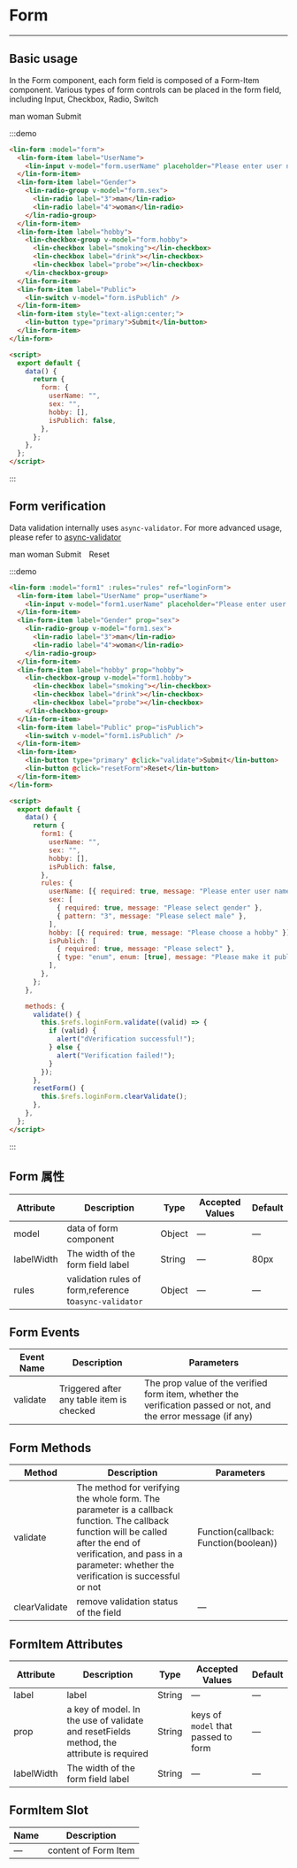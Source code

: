 <script>
export default {
  data() {
    return {
      form: {
        userName: "",
        sex: "",
        hobby: [],
        isPublich: false
      },
      form1: {
        userName: "",
        sex: "",
        hobby: [],
        isPublich: false
      },
      rules: {
        userName: [{ required: true, message: "Please enter user name" }],
        sex: [
          { required: true, message: "Please select gender" },
          { pattern: "3", message: "Please select male" }
        ],
        hobby: [{ required: true, message: "Please choose a hobby" }],
        isPublich: [
          { required: true, message: "Please select" },
          { type: "enum", enum: [true], message: "Please make it public" }
        ]
      }
    };
  },
  methods: {
    validate() {
      this.$refs.loginForm.validate(valid => {
        if (valid) {
          alert("dVerification successful!");
        } else {
          alert("Verification failed!");
        }
      });
    },
    resetForm() {
      this.$refs.loginForm.clearValidate();
    },
  }
};
</script>

# Form

---

## Basic usage

In the Form component, each form field is composed of a Form-Item component. Various types of form controls can be placed in the form field, including Input, Checkbox, Radio, Switch

<div class='demo-block'>
     <lin-form :model="form">
      <lin-form-item label="UserName">
        <lin-input v-model="form.userName" placeholder="Please enter user name" />
      </lin-form-item>
      <lin-form-item label="Gender">
        <lin-radio-group v-model="form.sex">
          <lin-radio label="3">man</lin-radio>
          <lin-radio label="4">woman</lin-radio>
        </lin-radio-group>
      </lin-form-item>
      <lin-form-item label="hobby">
        <lin-checkbox-group v-model="form.hobby">
          <lin-checkbox label="smoking"></lin-checkbox>
          <lin-checkbox label="drink"></lin-checkbox>
          <lin-checkbox label="probe"></lin-checkbox>
        </lin-checkbox-group>
      </lin-form-item>
      <lin-form-item label="Public">
        <lin-switch v-model="form.sPublich" />
      </lin-form-item>
      <lin-form-item style='text-align:center;'>
        <lin-button type="primary">Submit</lin-button>
      </lin-form-item>
    </lin-form>
</div>

:::demo

```html
<lin-form :model="form">
  <lin-form-item label="UserName">
    <lin-input v-model="form.userName" placeholder="Please enter user name" />
  </lin-form-item>
  <lin-form-item label="Gender">
    <lin-radio-group v-model="form.sex">
      <lin-radio label="3">man</lin-radio>
      <lin-radio label="4">woman</lin-radio>
    </lin-radio-group>
  </lin-form-item>
  <lin-form-item label="hobby">
    <lin-checkbox-group v-model="form.hobby">
      <lin-checkbox label="smoking"></lin-checkbox>
      <lin-checkbox label="drink"></lin-checkbox>
      <lin-checkbox label="probe"></lin-checkbox>
    </lin-checkbox-group>
  </lin-form-item>
  <lin-form-item label="Public">
    <lin-switch v-model="form.isPublich" />
  </lin-form-item>
  <lin-form-item style="text-align:center;">
    <lin-button type="primary">Submit</lin-button>
  </lin-form-item>
</lin-form>

<script>
  export default {
    data() {
      return {
        form: {
          userName: "",
          sex: "",
          hobby: [],
          isPublich: false,
        },
      };
    },
  };
</script>
```

:::

## Form verification

Data validation internally uses `async-validator`. For more advanced usage, please refer to [async-validator](https://github.com/yiminghe/async-validator)

<div class='demo-block'>
  <lin-form :model="form1" :rules="rules" ref="loginForm">
      <lin-form-item label="UserName" prop="userName">
        <lin-input v-model="form1.userName" placeholder="Please enter user name" />
      </lin-form-item>
      <lin-form-item label="Gender" prop="sex">
        <lin-radio-group v-model="form1.sex">
          <lin-radio label="3">man</lin-radio>
          <lin-radio label="4">woman</lin-radio>
        </lin-radio-group>
      </lin-form-item>
      <lin-form-item label="hobby" prop="hobby">
        <lin-checkbox-group v-model="form1.hobby">
          <lin-checkbox label="smoking"></lin-checkbox>
          <lin-checkbox label="drink"></lin-checkbox>
          <lin-checkbox label="probe"></lin-checkbox>
        </lin-checkbox-group>
      </lin-form-item>
      <lin-form-item label="Public" prop="isPublich">
        <lin-switch v-model="form1.isPublich" />
      </lin-form-item>
      <lin-form-item>
        <lin-button type="primary" @click="validate">Submit</lin-button>
        <lin-button style="margin-left:10px" @click="resetForm">Reset</lin-button>
      </lin-form-item>
    </lin-form>
</div>

:::demo

```html
<lin-form :model="form1" :rules="rules" ref="loginForm">
  <lin-form-item label="UserName" prop="userName">
    <lin-input v-model="form1.userName" placeholder="Please enter user name" />
  </lin-form-item>
  <lin-form-item label="Gender" prop="sex">
    <lin-radio-group v-model="form1.sex">
      <lin-radio label="3">man</lin-radio>
      <lin-radio label="4">woman</lin-radio>
    </lin-radio-group>
  </lin-form-item>
  <lin-form-item label="hobby" prop="hobby">
    <lin-checkbox-group v-model="form1.hobby">
      <lin-checkbox label="smoking"></lin-checkbox>
      <lin-checkbox label="drink"></lin-checkbox>
      <lin-checkbox label="probe"></lin-checkbox>
    </lin-checkbox-group>
  </lin-form-item>
  <lin-form-item label="Public" prop="isPublich">
    <lin-switch v-model="form1.isPublich" />
  </lin-form-item>
  <lin-form-item>
    <lin-button type="primary" @click="validate">Submit</lin-button>
    <lin-button @click="resetForm">Reset</lin-button>
  </lin-form-item>
</lin-form>

<script>
  export default {
    data() {
      return {
        form1: {
          userName: "",
          sex: "",
          hobby: [],
          isPublich: false,
        },
        rules: {
          userName: [{ required: true, message: "Please enter user name" }],
          sex: [
            { required: true, message: "Please select gender" },
            { pattern: "3", message: "Please select male" },
          ],
          hobby: [{ required: true, message: "Please choose a hobby" }],
          isPublich: [
            { required: true, message: "Please select" },
            { type: "enum", enum: [true], message: "Please make it public" },
          ],
        },
      };
    },

    methods: {
      validate() {
        this.$refs.loginForm.validate((valid) => {
          if (valid) {
            alert("dVerification successful!");
          } else {
            alert("Verification failed!");
          }
        });
      },
      resetForm() {
        this.$refs.loginForm.clearValidate();
      },
    },
  };
</script>
```

:::

## Form 属性

| Attribute  | Description                                            | Type   | Accepted Values | Default |
| ---------- | ------------------------------------------------------ | ------ | --------------- | ------- |
| model      | data of form component                                 | Object | —               | —       |
| labelWidth | The width of the form field label                      | String | —               | 80px    |
| rules      | validation rules of form,reference to`async-validator` | Object | —               | —       |

## Form Events

| Event Name | Description                               | Parameters                                                                                                       |
| ---------- | ----------------------------------------- | ---------------------------------------------------------------------------------------------------------------- |
| validate   | Triggered after any table item is checked | The prop value of the verified form item, whether the verification passed or not, and the error message (if any) |

## Form Methods

| Method        | Description                                                                                                                                                                                                               | Parameters                            |
| ------------- | ------------------------------------------------------------------------------------------------------------------------------------------------------------------------------------------------------------------------- | ------------------------------------- |
| validate      | The method for verifying the whole form. The parameter is a callback function. The callback function will be called after the end of verification, and pass in a parameter: whether the verification is successful or not | Function(callback: Function(boolean)) |
| clearValidate | remove validation status of the field                                                                                                                                                                                     | —                                     |

## FormItem Attributes

| Attribute  | Description                                                                              | Type   | Accepted Values                     | Default |
| ---------- | ---------------------------------------------------------------------------------------- | ------ | ----------------------------------- | ------- |
| label      | label                                                                                    | String | —                                   | —       |
| prop       | a key of model. In the use of validate and resetFields method, the attribute is required | String | keys of `model` that passed to form | —       |
| labelWidth | The width of the form field label                                                        | String | —                                   | —       |

## FormItem Slot

| Name | Description          |
| ---- | -------------------- |
| —    | content of Form Item |
